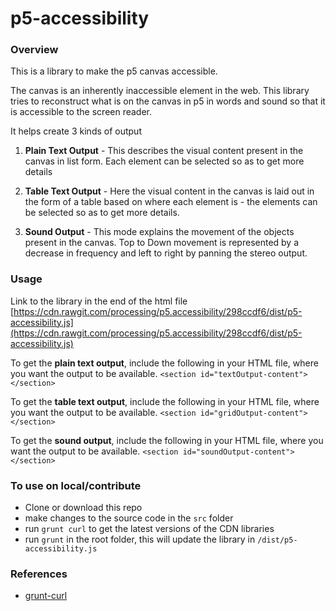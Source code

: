 # p5-accessibility

### Overview

This is a library to make the p5 canvas accessible.

The canvas is an inherently inaccessible element in the web. This library tries to reconstruct what is on the canvas in p5 in words and sound so that it is accessible to the screen reader.

It helps create 3 kinds of output

1) **Plain Text Output** - This describes the visual content present in the canvas in list form. Each element can be selected so as to get more details

2) **Table Text Output** - Here the visual content in the canvas is laid out in the form of a table based on where each element is - the elements can be selected so as to get more details.

3) **Sound Output** - This mode explains the movement of the objects present in the canvas. Top to Down movement is represented by a decrease in frequency and left to right by panning the stereo output.

### Usage

Link to the library in the end of the html file [https://cdn.rawgit.com/processing/p5.accessibility/298ccdf6/dist/p5-accessibility.js](https://cdn.rawgit.com/processing/p5.accessibility/298ccdf6/dist/p5-accessibility.js)

To get the **plain text output**, include the following in your HTML file, where you want the output to be available.
`<section id="textOutput-content"></section>`

To get the **table text output**, include the following in your HTML file, where you want the output to be available.
`<section id="gridOutput-content"></section>`

To get the **sound output**, include the following in your HTML file, where you want the output to be available.
`<section id="soundOutput-content"></section>`


### To use on local/contribute

* Clone or download this repo
* make changes to the source code in the `src` folder
* run `grunt curl` to get the latest versions of the CDN libraries
* run `grunt` in the root folder, this will update the library in `/dist/p5-accessibility.js`


### References

* [grunt-curl](https://github.com/twolfson/grunt-curl)
